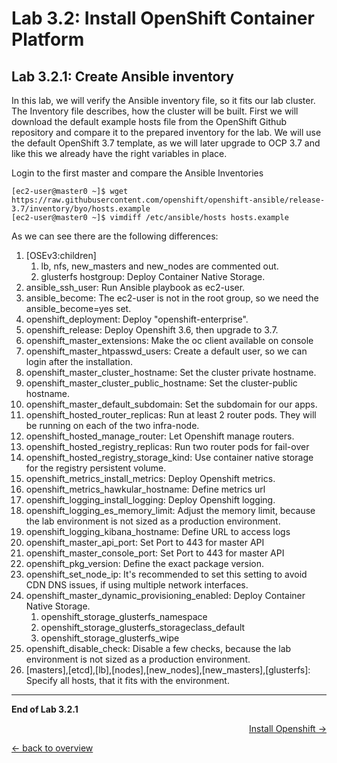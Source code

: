Lab 3.2: Install OpenShift Container Platform
============

Lab 3.2.1: Create Ansible inventory
-------------
In this lab, we will verify the Ansible inventory file, so it fits our lab cluster. The Inventory file describes, how the cluster will be built.
First we will download the default example hosts file from the OpenShift Github repository and compare it to the prepared inventory for the lab. We will use the default OpenShift 3.7 template, as we will later upgrade to OCP 3.7 and like this we already have the right variables in place.

Login to the first master and compare the Ansible Inventories
```
[ec2-user@master0 ~]$ wget https://raw.githubusercontent.com/openshift/openshift-ansible/release-3.7/inventory/byo/hosts.example
[ec2-user@master0 ~]$ vimdiff /etc/ansible/hosts hosts.example
```
As we can see there are the following differences:
1. [OSEv3:children]
    1. lb, nfs, new_masters and new_nodes are commented out.
    1. glusterfs hostgroup: Deploy Container Native Storage.
1. ansible_ssh_user: Run Ansible playbook as ec2-user.
1. ansible_become: The ec2-user is not in the root group, so we need the ansible_become=yes set.
1. openshift_deployment: Deploy "openshift-enterprise".
1. openshift_release: Deploy Openshift 3.6, then upgrade to 3.7.
1. openshift_master_extensions: Make the oc client available on console
1. openshift_master_htpasswd_users: Create a default user, so we can login after the installation.
1. openshift_master_cluster_hostname: Set the cluster private hostname.
1. openshift_master_cluster_public_hostname: Set the cluster-public hostname.
1. openshift_master_default_subdomain: Set the subdomain for our apps.
1. openshift_hosted_router_replicas: Run at least 2 router pods. They will be running on each of the two infra-node.
1. openshift_hosted_manage_router: Let Openshift manage routers.
1. openshift_hosted_registry_replicas: Run two router pods for fail-over
1. openshift_hosted_registry_storage_kind: Use container native storage for the registry persistent volume.
1. openshift_metrics_install_metrics: Deploy Openshift metrics.
1. openshift_metrics_hawkular_hostname: Define metrics url
1. openshift_logging_install_logging: Deploy Openshift logging.
1. openshift_logging_es_memory_limit: Adjust the memory limit, because the lab environment is not sized as a production environment.
1. openshift_logging_kibana_hostname: Define URL to access logs
1. openshift_master_api_port: Set Port to 443 for master API
1. openshift_master_console_port: Set Port to 443 for master API
1. openshift_pkg_version: Define the exact package version.
1. openshift_set_node_ip: It's recommended to set this setting to avoid CDN DNS issues, if using multiple network interfaces.
1. openshift_master_dynamic_provisioning_enabled: Deploy Container Native Storage.
    1. openshift_storage_glusterfs_namespace
    1. openshift_storage_glusterfs_storageclass_default
    1. openshift_storage_glusterfs_wipe
1. openshift_disable_check: Disable a few checks, because the lab environment is not sized as a production environment.
1. [masters],[etcd],[lb],[nodes],[new_nodes],[new_masters],[glusterfs]: Specify all hosts, that it fits with the environment.

---

**End of Lab 3.2.1**

<p width="100px" align="right"><a href="322_install_openshift.md">Install Openshift →</a></p>

[← back to overview](../README.md)
